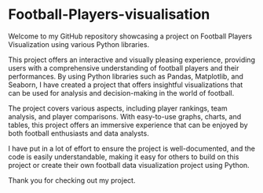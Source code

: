 # Football-Players-visualisation
Welcome to my GitHub repository showcasing a project on Football Players Visualization using various Python libraries.

This project offers an interactive and visually pleasing experience, providing users with a comprehensive understanding of football players and their performances. By using Python libraries such as Pandas, Matplotlib, and Seaborn, I have created a project that offers insightful visualizations that can be used for analysis and decision-making in the world of football.

The project covers various aspects, including player rankings, team analysis, and player comparisons. With easy-to-use graphs, charts, and tables, this project offers an immersive experience that can be enjoyed by both football enthusiasts and data analysts.

I have put in a lot of effort to ensure the project is well-documented, and the code is easily understandable, making it easy for others to build on this project or create their own football data visualization project using Python.

Thank you for checking out my project.
